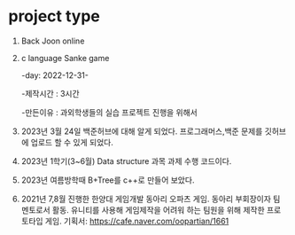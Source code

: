 # project type

1. Back Joon online 

2. c language Sanke game 

    -day: 2022-12-31- 
  
    -제작시간 : 3시간
  
    -만든이유 : 과외학생들의 실습 프로젝트 진행을 위해서

3. 2023년 3월 24일 백준허브에 대해 알게 되었다. 프로그래머스,백준 문제를 깃허브에 업로드 할 수 있게 되었다.

4. 2023년 1학기(3~6월) Data structure 과목 과제 수행 코드이다.

5. 2023년 여름방학때 B+Tree를 c++로 만들어 보았다. 

6. 2021년 7,8월 진행한 한양대 게임개발 동아리 오파츠 게임. 동아리 부회장이자 팀 멘토로서 활동.
   유니티를 사용해 게임제작을 어려워 하는 팀원을 위해 제작한 프로토타입 게임. 
   기획서: https://cafe.naver.com/oopartian/1661
